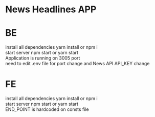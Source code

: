 # News Headlines APP

# BE 

 install all dependencies yarn install or npm i <br/>
 start server npm start or yarn start <br/>
 Application is running on 3005 port <br/>
 need to edit .env file for port change and News API API_KEY change <br/>

 # FE

 install all dependencies yarn install or npm i <br/>
 start server npm start or yarn start <br/>
 END_POINT is hardcoded on consts file <br/>
